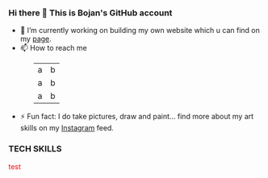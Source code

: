 ### Hi there 👋 This is Bojan's GitHub account

- 🔭 I’m currently working on building my own website which u can find on my [page](https://www.bojandukovski.com).
- 📫 How to reach me  
<div style="margin-left: 50px;">
    <table>
        <tr>
            <td>a</td> <td>b</td>
        </tr>
        <tr>
            <td>a</td> <td>b</td>
        </tr><tr>
            <td>a</td> <td>b</td>
        </tr>
    </table>
</div>

- ⚡ Fun fact: I do take pictures, draw and paint... find more about my art skills on my [Instagram](https://www.instagram.com/ip_v5.0/) feed.

### TECH SKILLS

<p style="color:red;">test</p>


